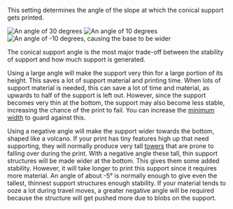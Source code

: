 This setting determines the angle of the slope at which the conical support gets printed.

![An angle of 30 degrees](images/support_conical_enabled.png)
![An angle of 10 degrees](images/support_conical_angle_10.png)
![An angle of -10 degrees, causing the base to be wider](images/support_conical_angle_neg10.png)

The conical support angle is the most major trade-off between the stability of support and how much support is generated.

Using a large angle will make the support very thin for a large portion of its height. This saves a lot of support material and printing time. When lots of support material is needed, this can save a lot of time and material, as upwards to half of the support is left out. However, since the support becomes very thin at the bottom, the support may also become less stable, increasing the chance of the print to fail. You can increase the [minimum width](support_conical_min_width.md) to guard against this.

Using a negative angle will make the support wider towards the bottom, shaped like a volcano. If your print has tiny features high up that need supporting, they will normally produce very tall [towers](support_use_towers.md) that are prone to falling over during the print. With a negative angle these tall, thin support structures will be made wider at the bottom. This gives them some added stability. However, it will take longer to print this support since it requires more material. An angle of about -5° is normally enough to give even the tallest, thinnest support structures enough stability. If your material tends to ooze a lot during travel moves, a greater negative angle will be required because the structure will get pushed more due to blobs on the support.